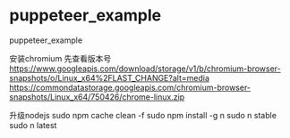 # puppeteer_example
puppeteer_example


安装chromium
先查看版本号
https://www.googleapis.com/download/storage/v1/b/chromium-browser-snapshots/o/Linux_x64%2FLAST_CHANGE?alt=media
https://commondatastorage.googleapis.com/chromium-browser-snapshots/Linux_x64/750426/chrome-linux.zip

升级nodejs
sudo npm cache clean -f
sudo npm install -g n
sudo n stable
sudo n latest
